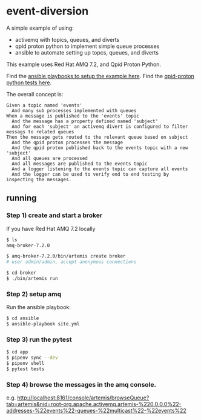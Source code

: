 # event-diversion

A simple example of using:

* activemq with topics, queues, and diverts
* qpid proton python to implement simple queue processes
* ansible to automate setting up topcs, queues, and diverts

This example uses Red Hat AMQ 7.2, and Qpid Proton Python.

Find the [ansible playbooks to setup the example here](./ansible/README.md).
Find the [qpid-proton python tests here](./app).


The overall concept is:

```
Given a topic named 'events'
  And many sub processes implemented with queues
When a message is published to the 'events' topic
  And the message has a property defined named 'subject'
  And for each 'subject' an activemq divert is configured to filter messags to related queues
Then the message gets routed to the relevant queue based on subject
  And the qpid proton processes the message
  And the qpid proton published back to the events topic with a new 'subject'
  And all queues are processed
  And all messages are published to the events topic
  And a logger listening to the events topic can capture all events
  And the logger can be used to verify end to end testing by inspecting the messages.
```

## running

### Step 1) create and start a broker

If you have Red Hat AMQ 7.2 locally

```sh
$ ls
amq-broker-7.2.0

$ amq-broker-7.2.0/bin/artemis create broker
# user admin/admin, accept anonymous connections

$ cd broker
$ ./bin/artemis run
```

### Step 2) setup amq

Run the ansible playbook:

```sh
$ cd ansible
$ ansible-playbook site.yml

```

### Step 3) run the pytest

```sh
$ cd app
$ pipenv sync --dev
$ pipenv shell
$ pytest tests
```

### Step 4) browse the messages in the amq console.

e.g. [http://localhost:8161/console/artemis/browseQueue?tab=artemis&nid=root-org.apache.activemq.artemis-%220.0.0.0%22-addresses-%22events%22-queues-%22multicast%22-%22events%22](http://localhost:8161/console/artemis/browseQueue?tab=artemis&nid=root-org.apache.activemq.artemis-%220.0.0.0%22-addresses-%22events%22-queues-%22multicast%22-%22events%22)
